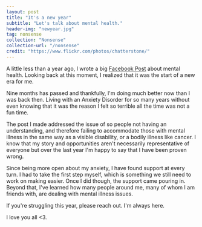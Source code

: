 ```yaml
---
layout: post
title: "It's a new year"
subtitle: "Let's talk about mental health."
header-img: "newyear.jpg"
tag: nonsense
collection: "Nonsense"
collection-url: "/nonsense"
credit: "https://www.flickr.com/photos/chatterstone/"
---
```


A little less than a year ago, I wrote a big [Facebook Post](https://www.facebook.com/lmarcelli/posts/10152018814027957?pnref=story) about mental health. Looking back at this moment, I realized that it was the start of a new era for me.

Nine months has passed and thankfully, I'm doing much better now than I was back then. Living with an Anxiety Disorder for so many years without even knowing that it was the reason I felt so terrible all the time was not a fun time.

The post I made addressed the issue of so people not having an understanding, and therefore failing to accommodate those with mental illness in the same way as a visible disability, or a bodily illness like cancer. I know that my story and opportunities aren't necessarily representative of everyone but over the last year I'm happy to say that I have been proven wrong.

Since being more open about my anxiety, I have found support at every turn. I had to take the first step myself, which is something we still need to work on making easier. Once I did though, the support came pouring in. Beyond that, I've learned how many people around me, many of whom I am friends with, are dealing with mental illness issues. 

If you're struggling this year, please reach out. I'm always here. 

I love you all <3.
